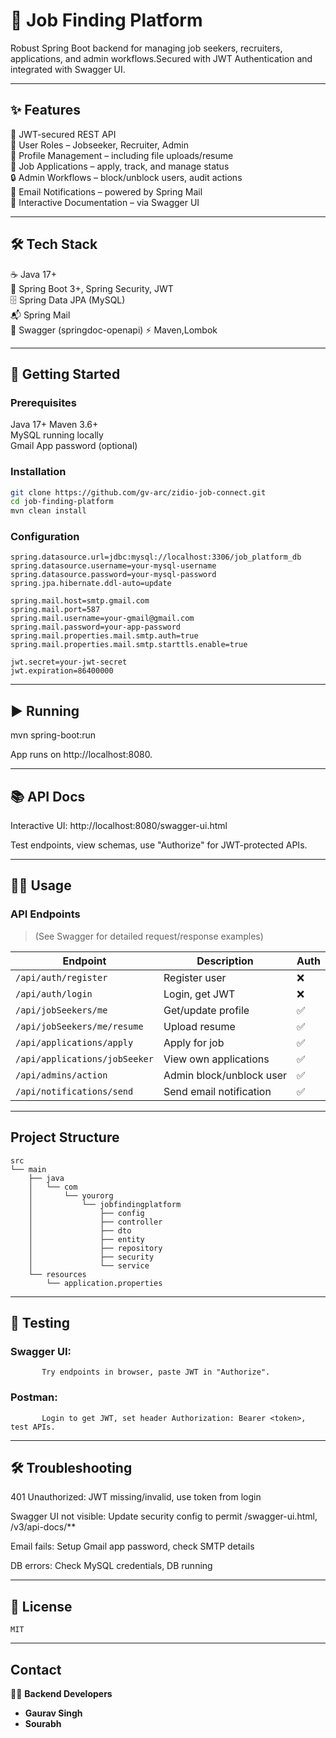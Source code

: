 # 🚀 Job Finding Platform

Robust Spring Boot backend for managing job seekers, recruiters, applications, and admin workflows.Secured with JWT Authentication and integrated with Swagger UI.

---

## ✨ Features

🔑 JWT-secured REST API  
👤 User Roles – Jobseeker, Recruiter, Admin  
📂 Profile Management – including file uploads/resume  
📝 Job Applications – apply, track, and manage status  
🔒 Admin Workflows – block/unblock users, audit actions  
📧 Email Notifications – powered by Spring Mail  
📖 Interactive Documentation – via Swagger UI  

---

## 🛠️ Tech Stack

☕ Java 17+  
🌱 Spring Boot 3+, Spring Security, JWT  
🗄  Spring Data JPA (MySQL)  
📬 Spring Mail  
📑 Swagger (springdoc-openapi)
⚡ Maven,Lombok  

---

## 📝 Getting Started  

### Prerequisites

 Java 17+ 
 Maven 3.6+  
 MySQL running locally  
 Gmail App password (optional) 

### Installation
```bash
git clone https://github.com/gv-arc/zidio-job-connect.git
cd job-finding-platform
mvn clean install
```

### Configuration
```
spring.datasource.url=jdbc:mysql://localhost:3306/job_platform_db
spring.datasource.username=your-mysql-username
spring.datasource.password=your-mysql-password
spring.jpa.hibernate.ddl-auto=update

spring.mail.host=smtp.gmail.com
spring.mail.port=587
spring.mail.username=your-gmail@gmail.com
spring.mail.password=your-app-password
spring.mail.properties.mail.smtp.auth=true
spring.mail.properties.mail.smtp.starttls.enable=true

jwt.secret=your-jwt-secret
jwt.expiration=86400000

```

---
## ▶️ Running

mvn spring-boot:run

App runs on http://localhost:8080.

---

## 📚 API Docs
Interactive UI: http://localhost:8080/swagger-ui.html

Test endpoints, view schemas, use "Authorize" for JWT-protected APIs.

---
## 🧑‍💻 Usage

### API Endpoints

> (See Swagger for detailed request/response examples)

| Endpoint                      | Description                 | Auth |
|-------------------------------|-----------------------------|------|
| `/api/auth/register`          | Register user               | ❌   |
| `/api/auth/login`             | Login, get JWT              | ❌   |
| `/api/jobSeekers/me`          | Get/update profile          | ✅   |
| `/api/jobSeekers/me/resume`   | Upload resume               | ✅   |
| `/api/applications/apply`     | Apply for job               | ✅   |
| `/api/applications/jobSeeker` | View own applications       | ✅   |
| `/api/admins/action`          | Admin block/unblock user    | ✅   |
| `/api/notifications/send`     | Send email notification     | ✅   |

---

## Project Structure

```text
src
└── main
    ├── java
    │   └── com
    │       └── yourorg
    │           └── jobfindingplatform
    │               ├── config
    │               ├── controller
    │               ├── dto
    │               ├── entity
    │               ├── repository
    │               ├── security
    │               └── service
    └── resources
        └── application.properties
```

---

## 🧪 Testing
  ### Swagger UI: 
           Try endpoints in browser, paste JWT in "Authorize".

  ### Postman: 
           Login to get JWT, set header Authorization: Bearer <token>, test APIs.

--- 

## 🛠 Troubleshooting

  401 Unauthorized: JWT missing/invalid, use token from login

  Swagger UI not visible: Update security config to permit /swagger-ui.html, /v3/api-docs/**

  Email fails: Setup Gmail app password, check SMTP details

  DB errors: Check MySQL credentials, DB running

---
 
 ## 📄 License
    MIT

--- 

##  Contact

👨‍💻 **Backend Developers**  

- **Gaurav Singh**   
- **Sourabh** 